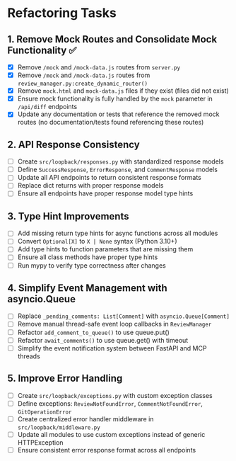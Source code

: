 # Refactoring Tasks

## 1. Remove Mock Routes and Consolidate Mock Functionality ✅
- [x] Remove `/mock` and `/mock-data.js` routes from `server.py`
- [x] Remove `/mock` and `/mock-data.js` routes from `review_manager.py:create_dynamic_router()`
- [x] Remove `mock.html` and `mock-data.js` files if they exist (files did not exist)
- [x] Ensure mock functionality is fully handled by the `mock` parameter in `/api/diff` endpoints
- [x] Update any documentation or tests that reference the removed mock routes (no documentation/tests found referencing these routes)

## 2. API Response Consistency
- [ ] Create `src/loopback/responses.py` with standardized response models
- [ ] Define `SuccessResponse`, `ErrorResponse`, and `CommentResponse` models
- [ ] Update all API endpoints to return consistent response formats
- [ ] Replace dict returns with proper response models
- [ ] Ensure all endpoints have proper response model type hints

## 3. Type Hint Improvements
- [ ] Add missing return type hints for async functions across all modules
- [ ] Convert `Optional[X]` to `X | None` syntax (Python 3.10+)
- [ ] Add type hints to function parameters that are missing them
- [ ] Ensure all class methods have proper type hints
- [ ] Run mypy to verify type correctness after changes

## 4. Simplify Event Management with asyncio.Queue
- [ ] Replace `_pending_comments: List[Comment]` with `asyncio.Queue[Comment]`
- [ ] Remove manual thread-safe event loop callbacks in `ReviewManager`
- [ ] Refactor `add_comment_to_queue()` to use queue.put()
- [ ] Refactor `await_comments()` to use queue.get() with timeout
- [ ] Simplify the event notification system between FastAPI and MCP threads

## 5. Improve Error Handling
- [ ] Create `src/loopback/exceptions.py` with custom exception classes
- [ ] Define exceptions: `ReviewNotFoundError`, `CommentNotFoundError`, `GitOperationError`
- [ ] Create centralized error handler middleware in `src/loopback/middleware.py`
- [ ] Update all modules to use custom exceptions instead of generic HTTPException
- [ ] Ensure consistent error response format across all endpoints